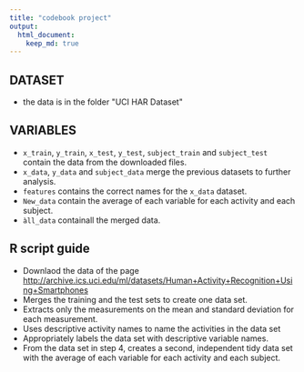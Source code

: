 ```yaml
---
title: "codebook project"
output: 
  html_document:
    keep_md: true
---
```


## DATASET

- the data is in the folder "UCI HAR Dataset"

## VARIABLES
 
- `x_train`, `y_train`, `x_test`, `y_test`, `subject_train` and `subject_test` contain the data from the downloaded files.
- `x_data`, `y_data` and `subject_data` merge the previous datasets to further analysis.
- `features` contains the correct names for the `x_data` dataset.
- `New_data` contain the average of each variable for each activity and each subject.
- `àll_data` containall the merged data.

## R script guide 
 
- Downlaod the data of the page http://archive.ics.uci.edu/ml/datasets/Human+Activity+Recognition+Using+Smartphones
- Merges the training and the test sets to create one data set.
- Extracts only the measurements on the mean and standard deviation for each measurement.
- Uses descriptive activity names to name the activities in the data set
- Appropriately labels the data set with descriptive variable names.
- From the data set in step 4, creates a second, independent tidy data set with the average of each variable for each 
activity and each subject.
